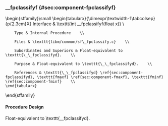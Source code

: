 ### \_\_fpclassifyf {#sec:component-fpclassifyf}

\begin{sffamily}\small
	\begin{tabularx}{\dimexpr\textwidth-1\tabcolsep}{p{2.3cm}X}
		Interface       & \texttt{int \_\_fpclassifyf(float x)} \\ 
		
		Type & Internal Procedure    \\ 
		
		Files & \texttt{libm/common/sf\_fpclassify.c}    \\ 
		
		Subordinates and Superiors & Float-equivalent to \texttt{\_\_fpclassifyd}.    \\ 
		
		Purpose & Float-equivalent to \texttt{\_\_fpclassifyd}.    \\ 
		
		References & \texttt{\_\_fpclassifyd} \ref{sec:component-fpclassifyd}, \texttt{fmaxf} \ref{sec:component-fmaxf}, \texttt{fminf} \ref{sec:component-fminf}    \\ 
	\end{tabularx}
\end{sffamily}

#### Procedure Design

Float-equivalent to \texttt{\_\_fpclassifyd}.
